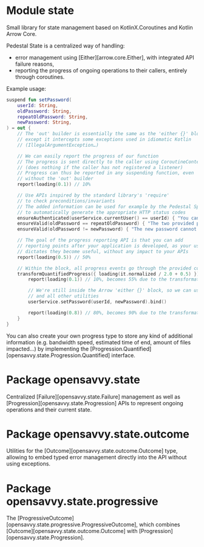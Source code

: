 # Module state

Small library for state management based on KotlinX.Coroutines and Kotlin Arrow Core.

Pedestal State is a centralized way of handling:

- error management using [Either][arrow.core.Either], with integrated API failure reasons,
- reporting the progress of ongoing operations to their callers, entirely through coroutines.

Example usage:

```kotlin
suspend fun setPassword(
	userId: String,
	oldPassword: String,
	repeatOldPassword: String,
	newPassword: String,
) = out {
	// The 'out' builder is essentially the same as the 'either {}' block, 
	// except it intercepts some exceptions used in idiomatic Kotlin 
	// (IllegalArgumentException…)

	// We can easily report the progress of our function
	// The progress is sent directly to the caller using CoroutineContext
	// (does nothing if the caller has not registered a listener)
	// Progress can thus be reported in any suspending function, even
	// without the 'out' builder
	report(loading(0.1)) // 10%

	// Use APIs inspired by the standard library's 'require'
	// to check preconditions/invariants
	// The added information can be used for example by the Pedestal Spine module
	// to automatically generate the appropriate HTTP status codes
	ensureAuthenticated(userService.currentUser() == userId) { "You cannot edit the password of another user" }
	ensureValid(oldPassword == repeatOldPassword) { "The two provided passwords are different" }
	ensureValid(oldPassword != newPassword) { "The new password cannot be the same password as the old one" }

	// The goal of the progress reporting API is that you can add
	// reporting points after your application is developed, as your usage
	// dictates they become useful, without any impact to your APIs
	report(loading(0.5)) // 50%

	// Within the block, all progress events go through the provided computation
	transformQuantifiedProgress({ loading(it.normalized / 2.0 + 0.5) }) {
		report(loading(0.1)) // 10%, becomes 55% due to the transformation block

		// We're still inside the Arrow 'either {}' block, so we can use 'bind'
		// and all other utilities
		userService.setPassword(userId, newPassword).bind()

		report(loading(0.8)) // 80%, becomes 90% due to the transformation block
	}
}
```

You can also create your own progress type to store any kind of additional information (e.g. bandwidth speed, estimated time of end, amount of files impacted…) by implementing the [Progression.Quantified][opensavvy.state.Progression.Quantified] interface.

# Package opensavvy.state

Centralized [Failure][opensavvy.state.Failure] management as well as [Progression][opensavvy.state.Progression] APIs to represent ongoing operations and their current state.

# Package opensavvy.state.outcome

Utilities for the [Outcome][opensavvy.state.outcome.Outcome] type, allowing to embed typed error management directly into the API without using exceptions.

# Package opensavvy.state.progressive

The [ProgressiveOutcome][opensavvy.state.progressive.ProgressiveOutcome], which combines [Outcome][opensavvy.state.outcome.Outcome] with [Progression][opensavvy.state.Progression].
